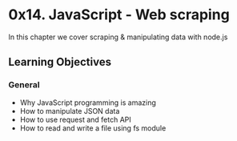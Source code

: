 # 0x14. JavaScript - Web scraping
In this chapter we cover scraping & manipulating data with node.js

## Learning Objectives

### General
- Why JavaScript programming is amazing
- How to manipulate JSON data
- How to use request and fetch API
- How to read and write a file using fs module
